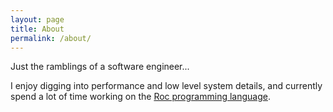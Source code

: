 ```yaml
---
layout: page
title: About
permalink: /about/
---
```


Just the ramblings of a software engineer...

I enjoy digging into performance and low level system details,
and currently spend a lot of time working on the [Roc programming language](https://roc-lang.org).
